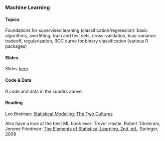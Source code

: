 
### Machine Learning


#### Topics

Foundations for supervised learning (classification/regression): basic algorithms, overfitting, train and test sets, cross-validation, bias-variance tradeoff, regularization, ROC curve for binary classification (various R packages)


#### Slides

Slides [here](https://drive.google.com/open?id=1wyP4X99opP8xAKR0WbzFWulEJjeGhmI0gxPSjRI7CLY).


#### Code & Data

R code and data in the subdirs above.


#### Reading

Leo Breiman: [Statistical Modeling: The Two Cultures](https://projecteuclid.org/download/pdf_1/euclid.ss/1009213726)

Also have a look at the best ML book ever: Trevor Hastie, Robert Tibshirani, Jerome Friedman: [The Elements of Statistical Learning, 2nd. ed.](http://statweb.stanford.edu/~tibs/ElemStatLearn/printings/ESLII_print10.pdf), Springer, 2009



